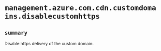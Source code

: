 # `management.azure.com.cdn.customdomains.disablecustomhttps`

## `summary`
Disable https delivery of the custom domain.


